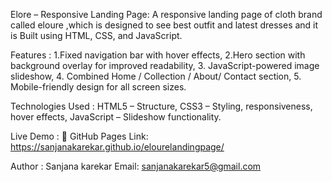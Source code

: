 Elore – Responsive Landing Page: 
A responsive landing page of cloth brand called eloure ,which is designed to see best outfit and latest dresses and it is Built using HTML, CSS, and JavaScript.

Features : 
 1.Fixed navigation bar with hover effects,
 2.Hero section with background overlay for improved readability,
3. JavaScript-powered image slideshow,
4. Combined Home  / Collection / About/ Contact section,
5. Mobile-friendly design for all screen sizes.

Technologies Used : 
HTML5 – Structure,
CSS3 – Styling, responsiveness, hover effects,
JavaScript – Slideshow functionality.

Live Demo : 
🔗 GitHub Pages Link: https://sanjanakarekar.github.io/elourelandingpage/

Author : 
Sanjana karekar Email: sanjanakarekar5@gmail.com
 
